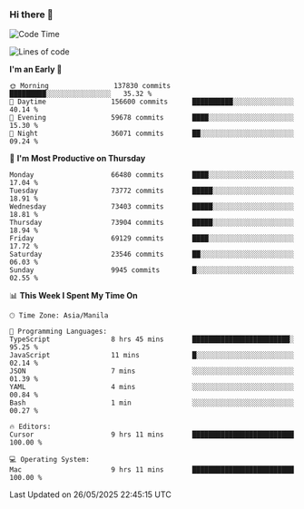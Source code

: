 ### Hi there 👋

<!--START_SECTION:waka-->
![Code Time](http://img.shields.io/badge/Code%20Time-6%2C059%20hrs%205%20mins-blue)

![Lines of code](https://img.shields.io/badge/From%20Hello%20World%20I%27ve%20Written-136.2%20million%20lines%20of%20code-blue)

**I'm an Early 🐤** 

```text
🌞 Morning                137830 commits      █████████░░░░░░░░░░░░░░░░   35.32 % 
🌆 Daytime                156600 commits      ██████████░░░░░░░░░░░░░░░   40.14 % 
🌃 Evening                59678 commits       ████░░░░░░░░░░░░░░░░░░░░░   15.30 % 
🌙 Night                  36071 commits       ██░░░░░░░░░░░░░░░░░░░░░░░   09.24 % 
```
📅 **I'm Most Productive on Thursday** 

```text
Monday                   66480 commits       ████░░░░░░░░░░░░░░░░░░░░░   17.04 % 
Tuesday                  73772 commits       █████░░░░░░░░░░░░░░░░░░░░   18.91 % 
Wednesday                73403 commits       █████░░░░░░░░░░░░░░░░░░░░   18.81 % 
Thursday                 73904 commits       █████░░░░░░░░░░░░░░░░░░░░   18.94 % 
Friday                   69129 commits       ████░░░░░░░░░░░░░░░░░░░░░   17.72 % 
Saturday                 23546 commits       ██░░░░░░░░░░░░░░░░░░░░░░░   06.03 % 
Sunday                   9945 commits        █░░░░░░░░░░░░░░░░░░░░░░░░   02.55 % 
```


📊 **This Week I Spent My Time On** 

```text
🕑︎ Time Zone: Asia/Manila

💬 Programming Languages: 
TypeScript               8 hrs 45 mins       ████████████████████████░   95.25 % 
JavaScript               11 mins             █░░░░░░░░░░░░░░░░░░░░░░░░   02.14 % 
JSON                     7 mins              ░░░░░░░░░░░░░░░░░░░░░░░░░   01.39 % 
YAML                     4 mins              ░░░░░░░░░░░░░░░░░░░░░░░░░   00.84 % 
Bash                     1 min               ░░░░░░░░░░░░░░░░░░░░░░░░░   00.27 % 

🔥 Editors: 
Cursor                   9 hrs 11 mins       █████████████████████████   100.00 % 

💻 Operating System: 
Mac                      9 hrs 11 mins       █████████████████████████   100.00 % 
```


 Last Updated on 26/05/2025 22:45:15 UTC
<!--END_SECTION:waka-->


<!--
**rad182/rad182** is a ✨ _special_ ✨ repository because its `README.md` (this file) appears on your GitHub profile.

Here are some ideas to get you started:

- 🔭 I’m currently working on ...
- 🌱 I’m currently learning ...
- 👯 I’m looking to collaborate on ...
- 🤔 I’m looking for help with ...
- 💬 Ask me about ...
- 📫 How to reach me: ...
- 😄 Pronouns: ...
- ⚡ Fun fact: ...
-->
